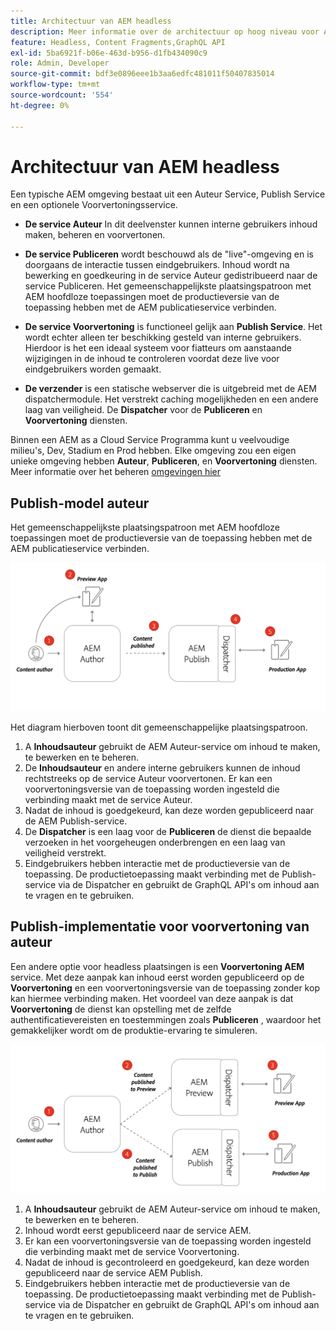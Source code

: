 ```yaml
---
title: Architectuur van AEM headless
description: Meer informatie over de architectuur op hoog niveau voor Adobe Experience Manager omdat deze betrekking heeft op een headless-implementatie. Begrijp de rol van AEM auteur, Voorproef, en de diensten van Publish en het geadviseerde plaatsingspatroon voor headless toepassingen.
feature: Headless, Content Fragments,GraphQL API
exl-id: 5ba6921f-b06e-463d-b956-d1fb434090c9
role: Admin, Developer
source-git-commit: bdf3e0896eee1b3aa6edfc481011f50407835014
workflow-type: tm+mt
source-wordcount: '554'
ht-degree: 0%

---
```


# Architectuur van AEM headless

Een typische AEM omgeving bestaat uit een Auteur Service, Publish Service en een optionele Voorvertoningsservice.

* **De service Auteur** In dit deelvenster kunnen interne gebruikers inhoud maken, beheren en voorvertonen.

* **De service Publiceren** wordt beschouwd als de &quot;live&quot;-omgeving en is doorgaans de interactie tussen eindgebruikers. Inhoud wordt na bewerking en goedkeuring in de service Auteur gedistribueerd naar de service Publiceren. Het gemeenschappelijkste plaatsingspatroon met AEM hoofdloze toepassingen moet de productieversie van de toepassing hebben met de AEM publicatieservice verbinden.

* **De service Voorvertoning** is functioneel gelijk aan **Publish Service**. Het wordt echter alleen ter beschikking gesteld van interne gebruikers. Hierdoor is het een ideaal systeem voor fiatteurs om aanstaande wijzigingen in de inhoud te controleren voordat deze live voor eindgebruikers worden gemaakt.

* **De verzender** is een statische webserver die is uitgebreid met de AEM dispatchermodule. Het verstrekt caching mogelijkheden en een andere laag van veiligheid. De **Dispatcher** voor de **Publiceren** en **Voorvertoning** diensten.

Binnen een AEM as a Cloud Service Programma kunt u veelvoudige milieu&#39;s, Dev, Stadium en Prod hebben. Elke omgeving zou een eigen unieke omgeving hebben **Auteur**, **Publiceren**, en **Voorvertoning** diensten. Meer informatie over het beheren [omgevingen hier](/help/implementing/cloud-manager/manage-environments.md)

## Publish-model auteur

Het gemeenschappelijkste plaatsingspatroon met AEM hoofdloze toepassingen moet de productieversie van de toepassing hebben met de AEM publicatieservice verbinden.

![Publish-architectuur van auteur](assets/autho-publish-architecture-diagram.png)

Het diagram hierboven toont dit gemeenschappelijke plaatsingspatroon.

1. A **Inhoudsauteur** gebruikt de AEM Auteur-service om inhoud te maken, te bewerken en te beheren.
1. De **Inhoudsauteur** en andere interne gebruikers kunnen de inhoud rechtstreeks op de service Auteur voorvertonen. Er kan een voorvertoningsversie van de toepassing worden ingesteld die verbinding maakt met de service Auteur.
1. Nadat de inhoud is goedgekeurd, kan deze worden gepubliceerd naar de AEM Publish-service.
1. De **Dispatcher** is een laag voor de **Publiceren** de dienst die bepaalde verzoeken in het voorgeheugen onderbrengen en een laag van veiligheid verstrekt.
1. Eindgebruikers hebben interactie met de productieversie van de toepassing. De productietoepassing maakt verbinding met de Publish-service via de Dispatcher en gebruikt de GraphQL API&#39;s om inhoud aan te vragen en te gebruiken.

## Publish-implementatie voor voorvertoning van auteur

Een andere optie voor headless plaatsingen is een **Voorvertoning AEM** service. Met deze aanpak kan inhoud eerst worden gepubliceerd op de **Voorvertoning** en een voorvertoningsversie van de toepassing zonder kop kan hiermee verbinding maken. Het voordeel van deze aanpak is dat **Voorvertoning** de dienst kan opstelling met de zelfde authentificatievereisten en toestemmingen zoals **Publiceren** , waardoor het gemakkelijker wordt om de produktie-ervaring te simuleren.

![Authorvoorvertoning en Publish-architectuur](assets/author-preview-publish-architecture-diagram.png)

1. A **Inhoudsauteur** gebruikt de AEM Auteur-service om inhoud te maken, te bewerken en te beheren.
1. Inhoud wordt eerst gepubliceerd naar de service AEM.
1. Er kan een voorvertoningsversie van de toepassing worden ingesteld die verbinding maakt met de service Voorvertoning.
1. Nadat de inhoud is gecontroleerd en goedgekeurd, kan deze worden gepubliceerd naar de service AEM Publish.
1. Eindgebruikers hebben interactie met de productieversie van de toepassing. De productietoepassing maakt verbinding met de Publish-service via de Dispatcher en gebruikt de GraphQL API&#39;s om inhoud aan te vragen en te gebruiken.
